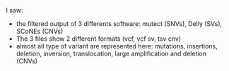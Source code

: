 I saw: 
- the filtered output of 3 differents software: mutect (SNVs), Delly (SVs), SCoNEs (CNVs)
- The 3 files show 2 different formats (vcf, vcf sv, tsv cnv)
- almost all type of variant are represented here: mutations, insertions, deletion, inversion, translocation, large amplification and deletion (CNVs)

